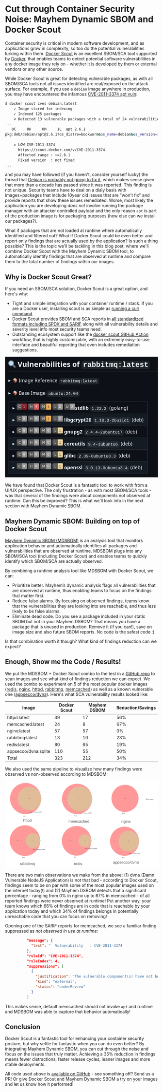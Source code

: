 # Cut through Container Security Noise: Mayhem Dynamic SBOM and Docker Scout

Container security is critical in modern software development, and as applications grow in complexity, so too do the potential vulnerabilities lurking within them. [Docker Scout](https://docs.docker.com/scout/) is an excellent SBOM/SCA tool supported by [Docker](https://www.docker.com/), that enables teams to detect potential software vulnerabilities in any docker image they rely on - whether it is developed by them or external vendors or any other source.

While Docker Scout is great for detecting vulnerable packages, as with all SBOM/SCA tools not all issues identified are real/exposed on the attack surface. For example, if you use a `debian` image anywhere in production, you may have encountered the infamous [CVE-2011-3374 apt vuln](https://nvd.nist.gov/vuln/detail/CVE-2011-3374):

```sh
$ docker scout cves debian:latest
    ✓ Image stored for indexing
    ✓ Indexed 125 packages
    ✗ Detected 13 vulnerable packages with a total of 24 vulnerabilities
...
   0C     0H     0M     1L  apt 2.6.1
pkg:deb/debian/apt@2.6.1?os_distro=bookworm&os_name=debian&os_version=12

    ✗ LOW CVE-2011-3374
      https://scout.docker.com/v/CVE-2011-3374
      Affected range : >=2.6.1
      Fixed version  : not fixed
...
```

and you may have followed (if you haven't, consider yourself lucky) the thread that [Debian is probably not going to fix it](https://bugs.debian.org/cgi-bin/bugreport.cgi?bug=642480), which makes sense given that more than a decade has passed since it was reported. This finding is not unique. Security teams have to deal on a dialy basis with images+packages that include 10year old issues that are "won't fix" and provide reports that show these issues remediated. Worse, most likely the application you are developing *does not* involve running the package manager with an attacker controlled payload and the only reason `apt` is part of the production image is for packaging purposes (how else can we install our packages?).

What if packages that are not loaded at runtime where automatically identified and filtered out? What if Docker Scout could be even better and report only findings that are actually used by the application? Is such a thing possible? This is the topic we'll be tackling in this blog post, where we'll combine Docker Scout with the Mayhem Dynamic SBOM tool, to automatically identify findings that are observed at runtime and compare them to the total number of findings within our images.

## Why is Docker Scout Great?

If you need an SBOM/SCA solution, Docker Scout is a great option, and here's why:

* Tight and simple integration with your container runtime / stack. If you are a Docker user, installing scout is as simple as [running a curl command](https://docs.docker.com/scout/install/).
* Docker Scout provides SBOM and SCA reports in [all standardized formats including SPDX and SARIF](https://www.mayhem.security/blog/sbom-format-comparison-which-sca-sbom-format-is-best) along with all vulnerability details and severity level info most security teams need.
* Outstanding ecosystem support like the [docker scout GitHub Action](https://github.com/docker/scout-action) workflow, that is highly customizable, with an extremely easy-to-use interface and beautiful reporting that even includes remediation suggestions.

![Docker scout action report](img/scout.png)

We have found that Docker Scout is a fantastic tool to work with from a UI/UX perspective. The only frustration - as with most SBOM/SCA tools - was that several of the findings were about components not observed at runtime. Can this be improved? This is what we'll look into in the next section with Mayhem Dynamic SBOM.

## Mayhem Dynamic SBOM: Building on top of Docker Scout

[Mayhem Dynamic SBOM (MDSBOM)](https://www.mayhem.security/dynamic-sbom) is an analysis tool that monitors application behavior and automatically identifies all packages and vulnerabilities that are observed at runtime. MDSBOM plugs into any SBOM/SCA tool (including Docker Scout) and enables teams to quickly identify which SBOM/SCA are actually observed.

By combining a runtime analysis tool like MDSBOM with Docker Scout, we can:

* Prioritize better. Mayhem’s dynamic analysis flags all vulnerabilities that are observed at runtime, thus enabling teams to focus on the findings that matter first.
* Reduce false alarms. By focusing on observed findings, teams know that the vulnerabilities they are looking into are reachable, and thus less likely to be false alarms.
* Eliminate dead code. Do you see a package included in your static SBOM but not in your Mayhem DSBOM? That means you have a package that is unused in production. Remove it (if you can!), save on image size and also future SBOM reports. No code is the safest code :)

Is that combination worth it though? What kind of findings reduction can we expect?

## Enough, Show me the Code / Results!

We put the MDSBOM + Docker Scout combo to the test in a [GitHub repo](https://github.com/ethan42/scout-mdsbom) to scan images and see what kind of findings reduction we can expect. We used the combo to experiment on 5 of the most popular docker images ([redis](https://hub.docker.com/_/redis), [nginx](https://hub.docker.com/_/nginx), [httpd](https://hub.docker.com/_/httpd), [rabbitmq](https://hub.docker.com/_/rabbitmq), [memcached](https://hub.docker.com/_/memcached)) as well as a known vulnerable one ([appsecco/dvna](https://github.com/appsecco/dvna)). Here's what SCA vulnerability results looked like:

| Image                | Docker Scout | Mayhem DSBOM | Reduction/Savings |
|----------------------|--------------|--------------|-----------|
| httpd:latest         | 39           | 17           |       56% |
| memcached:latest     | 24           | 8            |       67% |
| nginx:latest         | 57           | 57           |        0% |
| rabbitmq:latest      | 13           | 10           |       23% |
| redis:latest         | 80           | 65           |       19% |
| appsecco/dvna:sqlite | 110          | 55           |       50% |
| Total                | 323          | 212          |       34% |

We also used the same pipeline to visualize how many findings were observed vs non-observed according to MDSBOM:

![Venn diagrams visualizing reductions achieved in different images](img/mdsbom.png)

There are two main observations we make from the above: (1) dvna (Damn Vulnerable NodeJS Application) is not that bad - according to Docker Scout, findings seem to be on par with some of the most popular images used on the internet today(!) and (2) Mayhem DSBOM detects that a significant percentage - ranging from 0% in nginx up to 67% in memcached - of all reported findings were never observed at runtime! Put another way, your team knows which 66% of findings are in code that is reachable by your application today and which 34% of findings belongs in potentially unreachable code that you can focus on removing!

Opening one of the SARIF reports for memcached, we see a familiar finding suppressed as *not observed in use at runtime*:

```json
          "message": {
            "text": "  Vulnerability   : CVE-2011-3374                                                             \n  Severity        : LOW                                                                       \n  Package         : pkg:deb/debian/apt@2.6.1?os_distro=bookworm&os_name=debian&os_version=12  \n  Affected range  : >=2.6.1                                                                   \n  Fixed version   : not fixed                                                                 \n  EPSS Score      : 0.001640                                                                  \n  EPSS Percentile : 0.535910                                                                  \n"
          },
          "ruleId": "CVE-2011-3374",
          "ruleIndex": 4,
          "suppressions": [
            {
              "justification": "The vulnerable component(s) have not been observed in use at runtime.",
              "kind": "external",
              "status": "underReview"
            }
          ]
```

This makes sense, default memcached should not invoke `apt` and runtime and MDSBOM was able to capture that behavior automatically!

## Conclusion

Docker Scout is a fantastic tool for enhancing your container security posture, but why settle for fantastic when you can do even better? By integrating Mayhem Dynamic SBOM, you can cut through the noise and focus on the issues that truly matter. Achieving a 35% reduction in findings means fewer distractions, faster release cycles, leaner images and more stable deployments.

All code used above is [available on GitHub](https://github.com/ethan42/scout-mdsbom) - see something off? Send us a PR! Or give Docker Scout and Mayhem Dynamic SBOM a try on your images and let us know how it performed!
